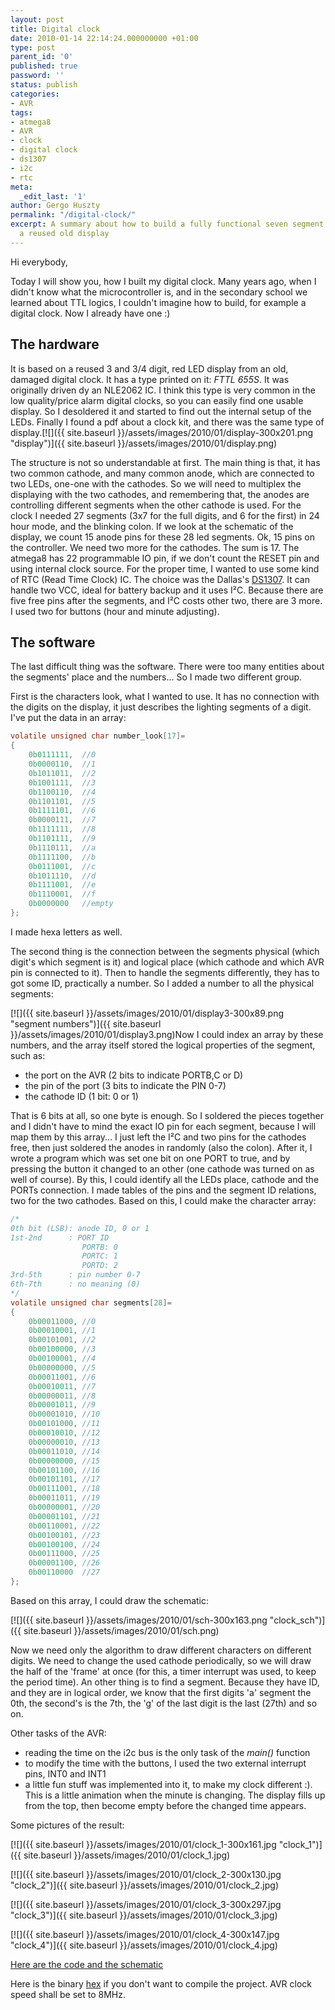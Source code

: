 ```yaml
---
layout: post
title: Digital clock
date: 2010-01-14 22:14:24.000000000 +01:00
type: post
parent_id: '0'
published: true
password: ''
status: publish
categories:
- AVR
tags:
- atmega8
- AVR
- clock
- digital clock
- ds1307
- i2c
- rtc
meta:
  _edit_last: '1'
author: Gergo Huszty
permalink: "/digital-clock/"
excerpt: A summary about how to build a fully functional seven segment LED clock from
  a reused old display
---
```

Hi everybody,

Today I will show you, how I built my digital clock. Many years ago, when I didn't know what the microcontroller is, and in the secondary school we learned about TTL logics, I couldn't imagine how to build, for example a digital clock. Now I already have one :)

<!--more-->

## The hardware

It is based on a reused 3 and 3/4 digit, red LED display from an old, damaged digital clock. It has a type printed on it: _FTTL 655S_. It was originally driven dy an NLE2062 IC. I think this type is very common in the low quality/price alarm digital clocks, so you can easily find one usable display. So I desoldered it and started to find out the internal setup of the LEDs. Finally I found a pdf about a clock kit, and there was the same type of display.[![]({{ site.baseurl }}/assets/images/2010/01/display-300x201.png "display")]({{ site.baseurl }}/assets/images/2010/01/display.png)

The structure is not so understandable at first. The main thing is that, it has two common cathode, and many common anode, which are connected to two LEDs, one-one with the cathodes. So we will need to multiplex the displaying with the two cathodes, and remembering that, the anodes are controlling different segments when the other cathode is used. For the clock I needed 27 segments (3x7 for the full digits, and 6 for the first) in 24 hour mode, and the blinking colon. If we look at the schematic of the display, we count 15 anode pins for these 28 led segments. Ok, 15 pins on the controller. We need two more for the cathodes. The sum is 17. The atmega8 has 22 programmable IO pin, if we don't count the RESET pin and using internal clock source. For the proper time, I wanted to use some kind of RTC (Read Time Clock) IC. The choice was the Dallas's [DS1307](http://www.foxdelta.com/products/wx1/DS1307.pdf). It can handle two VCC, ideal for battery backup and it uses I²C. Because there are five free pins after the segments, and I²C costs other two, there are 3 more. I used two for buttons (hour and minute adjusting).

## The software

The last difficult thing was the software. There were too many entities about the segments' place and the numbers... So I made two different group.

First is the characters look, what I wanted to use. It has no connection with the digits on the display, it just describes the lighting segments of a digit. I've put the data in an array:

```c
volatile unsigned char number_look[17]=
{
	0b0111111,	//0
	0b0000110,	//1
	0b1011011,	//2
	0b1001111,	//3
	0b1100110,	//4
	0b1101101,	//5
	0b1111101,	//6
	0b0000111,	//7
	0b1111111,	//8
	0b1101111,	//9
	0b1110111,	//a
	0b1111100,	//b
	0b0111001,	//c
	0b1011110,	//d
	0b1111001,	//e
	0b1110001,	//f
	0b0000000	//empty
};
```

I made hexa letters as well.

The second thing is the connection between the segments physical (which digit's which segment is it) and logical place (which cathode and which AVR pin is connected to it). Then to handle the segments differently, they has to got some ID, practically a number. So I added a number to all the physical segments:

[![]({{ site.baseurl }}/assets/images/2010/01/display3-300x89.png "segment numbers")]({{ site.baseurl }}/assets/images/2010/01/display3.png)Now I could index an array by these numbers, and the array itself stored the logical properties of the segment, such as:

- the port on the AVR (2 bits to indicate PORTB,C or D)
- the pin of the port (3 bits to indicate the PIN 0-7)
- the cathode ID (1 bit: 0 or 1)

That is 6 bits at all, so one byte is enough. So I soldered the pieces together and I didn't have to mind the exact IO pin for each segment, because I will map them by this array... I just left the I²C and two pins for the cathodes free, then just soldered the anodes in randomly (also the colon). After it, I wrote a program which was set one bit on one PORT to true, and by pressing the button it changed to an other (one cathode was turned on as well of course). By this, I could identify all the LEDs place, cathode and the PORTs connection. I made tables of the pins and the segment ID relations, two for the two cathodes. Based on this, I could make the character array:

```c
/*
0th bit (LSB): anode ID, 0 or 1
1st-2nd      : PORT ID
                PORTB: 0
                PORTC: 1
                PORTD: 2
3rd-5th      : pin number 0-7
6th-7th      : no meaning (0)
*/
volatile unsigned char segments[28]=
{
	0b00011000, //0
	0b00010001, //1
	0b00101001, //2
	0b00100000, //3
	0b00100001, //4
	0b00000000, //5
	0b00011001, //6
	0b00010011, //7
	0b00000011, //8
	0b00001011, //9
	0b00001010, //10
	0b00101000, //11
	0b00010010, //12
	0b00000010, //13
	0b00011010, //14
	0b00000000, //15
	0b00101100, //16
	0b00101101, //17
	0b00111001, //18
	0b00011011, //19
	0b00000001, //20
	0b00001101, //21
	0b00110001, //22
	0b00100101, //23
	0b00100100, //24
	0b00111000, //25
	0b00001100, //26
	0b00110000  //27
};
```

Based on this array, I could draw the schematic:

[![]({{ site.baseurl }}/assets/images/2010/01/sch-300x163.png "clock\_sch")]({{ site.baseurl }}/assets/images/2010/01/sch.png)

Now we need only the algorithm to draw different characters on different digits. We need to change the used cathode periodically, so we will draw the half of the 'frame' at once (for this, a timer interrupt was used, to keep the period time). An other thing is to find a segment. Because they have ID, and they are in logical order, we know that the first digits 'a' segment the 0th, the second's is the 7th, the 'g' of the last digit is the last (27th) and so on.

Other tasks of the AVR:

- reading the time on the i2c bus is the only task of the _main()_ function
- to modify the time with the buttons, I used the two external interrupt pins, INT0 and INT1
- a little fun stuff was implemented into it, to make my clock different :). This is a little animation when the minute is changing. The display fills up from the top, then become empty before the changed time appears.

Some pictures of the result:

[![]({{ site.baseurl }}/assets/images/2010/01/clock_1-300x161.jpg "clock\_1")]({{ site.baseurl }}/assets/images/2010/01/clock_1.jpg)

[![]({{ site.baseurl }}/assets/images/2010/01/clock_2-300x130.jpg "clock\_2")]({{ site.baseurl }}/assets/images/2010/01/clock_2.jpg)

[![]({{ site.baseurl }}/assets/images/2010/01/clock_3-300x297.jpg "clock\_3")]({{ site.baseurl }}/assets/images/2010/01/clock_3.jpg)

[![]({{ site.baseurl }}/assets/images/2010/01/clock_4-300x147.jpg "clock\_4")]({{ site.baseurl }}/assets/images/2010/01/clock_4.jpg)

[Here are the code and the schematic](https://libesz.digitaltrip.hu/downloads/clock.zip)

Here is the binary [hex](https://libesz.digitaltrip.hu/wp-content/uploads/clock_hex.zip) if you don't want to compile the project. AVR clock speed shall be set to 8MHz.

